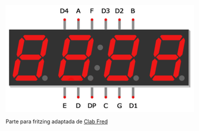 
![](../images/Arduino-7-Segment-Tutorial-4-Digit-Display-Pin-Diagram.png)

Parte para fritzing adaptada de [Clab Fred](https://fritzing.org/projects/test-4-digits-7-segments-displays)

